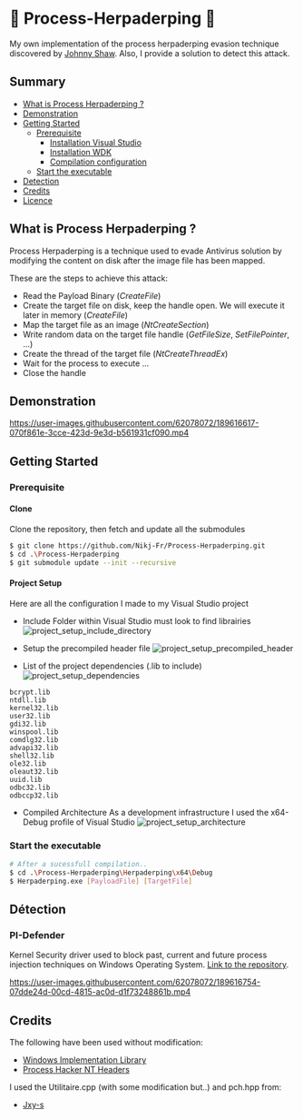 # :syringe: Process-Herpaderping :syringe:

My own implementation of the process herpaderping evasion technique discovered by [Johnny Shaw](https://github.com/jxy-s/herpaderping). Also, I provide a solution to detect this attack.

## Summary

- [What is Process Herpaderping ?](#what-is-process-herpaderping-?)
- [Demonstration](#demonstration)
- [Getting Started](#getting-started)
    - [Prerequisite](#prerequisite)
        - [Installation Visual Studio](#installation-visual-studio)
        - [Installation WDK](#installation-wdk)
        - [Compilation configuration](#compilation-configuration)
    - [Start the executable](#start-the-executable)
- [Detection](#detection)
- [Credits](#credits)
- [Licence](#licence)

## What is Process Herpaderping ?
Process Herpaderping is a technique used to evade Antivirus solution by modifying the content on disk after the image file has been mapped.

These are the steps to achieve this attack:
* Read the Payload Binary (*CreateFile*)
* Create the target file on disk, keep the handle open. We will execute it later in memory (*CreateFile*)
* Map the target file as an image (*NtCreateSection*)
* Write random data on the target file handle (*GetFileSize*, *SetFilePointer*, ...)
* Create the thread of the target file (*NtCreateThreadEx*)
* Wait for the process to execute ...
* Close the handle

## Demonstration

https://user-images.githubusercontent.com/62078072/189616617-070f861e-3cce-423d-9e3d-b561931cf090.mp4

## Getting Started
### Prerequisite
#### Clone

Clone the repository, then fetch and update all the submodules
```bash
$ git clone https://github.com/Nikj-Fr/Process-Herpaderping.git
$ cd .\Process-Herpaderping
$ git submodule update --init --recursive
```

#### Project Setup

Here are all the configuration I made to my Visual Studio project

* Include Folder within Visual Studio must look to find librairies
![project_setup_include_directory](https://user-images.githubusercontent.com/62078072/189615969-57126b0a-caaa-48da-9811-befef119c8d1.png)

* Setup the precompiled header file
![project_setup_precompiled_header](https://user-images.githubusercontent.com/62078072/189616061-a29717e0-508f-4c86-baaf-b2a5a36f2d2d.png)

* List of the project dependencies (.lib to include)
![project_setup_dependencies](https://user-images.githubusercontent.com/62078072/189616115-c19cca9e-562e-4372-8758-cf8d521b9fa8.png)
```
bcrypt.lib
ntdll.lib
kernel32.lib
user32.lib
gdi32.lib
winspool.lib
comdlg32.lib
advapi32.lib
shell32.lib
ole32.lib
oleaut32.lib
uuid.lib
odbc32.lib
odbccp32.lib
```

* Compiled Architecture
As a development infrastructure I used the x64-Debug profile of Visual Studio
![project_setup_architecture](https://user-images.githubusercontent.com/62078072/189616189-5d1aa4d4-754b-43ec-8af5-c535d12be1cd.png)

### Start the executable

```bash
# After a sucessfull compilation..
$ cd .\Process-Herpaderping\Herpaderping\x64\Debug
$ Herpaderping.exe [PayloadFile] [TargetFile]
```

## Détection
### PI-Defender

Kernel Security driver used to block past, current and future process injection techniques on Windows Operating System.
[Link to the repository](https://github.com/PI-Defender/pi-defender).

https://user-images.githubusercontent.com/62078072/189616754-07dde24d-00cd-4815-ac0d-d1f73248861b.mp4

## Credits

The following have been used without modification:
* [Windows Implementation Library](https://github.com/microsoft/wil/tree/master)
* [Process Hacker NT Headers](https://github.com/processhacker/phnt/tree/master)

I used the Utilitaire.cpp (with some modification but..) and pch.hpp from:
* [Jxy-s](https://github.com/jxy-s/herpaderping)
